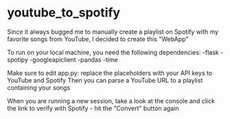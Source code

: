 # youtube_to_spotify
Since it always bugged me to manually create a playlist on Spotify with my favorite songs from YouTube, I decided to create this "WebApp"

To run on your local machine, you need the following dependencies:
-flask
-spotipy
-googleapiclient
-pandas
-time

Make sure to edit app.py: replace the placeholders with your API keys to YouTube and Spotify
Then you can parse a YouTube URL to a playlist containing your songs

When you are running a new session, take a look at the console and click the link to verify with Spotify - hit the "Convert" button again
